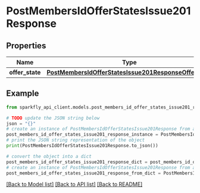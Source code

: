 # PostMembersIdOfferStatesIssue201Response


## Properties

Name | Type | Description | Notes
------------ | ------------- | ------------- | -------------
**offer_state** | [**PostMembersIdOfferStatesIssue201ResponseOfferState**](PostMembersIdOfferStatesIssue201ResponseOfferState.md) |  | 

## Example

```python
from sparkfly_api_client.models.post_members_id_offer_states_issue201_response import PostMembersIdOfferStatesIssue201Response

# TODO update the JSON string below
json = "{}"
# create an instance of PostMembersIdOfferStatesIssue201Response from a JSON string
post_members_id_offer_states_issue201_response_instance = PostMembersIdOfferStatesIssue201Response.from_json(json)
# print the JSON string representation of the object
print(PostMembersIdOfferStatesIssue201Response.to_json())

# convert the object into a dict
post_members_id_offer_states_issue201_response_dict = post_members_id_offer_states_issue201_response_instance.to_dict()
# create an instance of PostMembersIdOfferStatesIssue201Response from a dict
post_members_id_offer_states_issue201_response_from_dict = PostMembersIdOfferStatesIssue201Response.from_dict(post_members_id_offer_states_issue201_response_dict)
```
[[Back to Model list]](../README.md#documentation-for-models) [[Back to API list]](../README.md#documentation-for-api-endpoints) [[Back to README]](../README.md)


